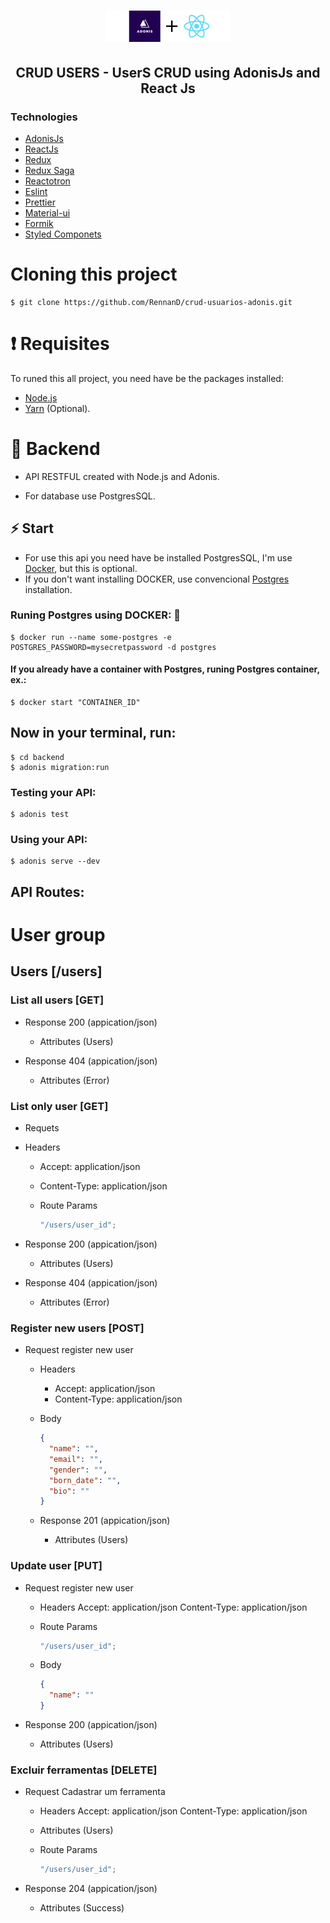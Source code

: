 <h1 align="center">
    <img src="./.github/68747470733a2f2f7265732e636c6f7564696e6172792e636f6d2f6a736e6f6d61642f696d6167652f75706c6f61642f76313534373035303430392f61646f6e69736a732d72656163742e706e67.png" width="200px" >
</h1>

<h2 align="center">
    CRUD USERS - UserS CRUD using AdonisJs and React Js
</h2>

<h3 >
    Technologies
</h3>

- [AdonisJs](https://adonisjs.com/)
- [ReactJs](https://pt-br.reactjs.org/)
- [Redux](https://redux.js.org/)
- [Redux Saga](https://redux-saga.js.org/)
- [Reactotron](https://github.com/infinitered/reactotron)
- [Eslint](https://eslint.org/)
- [Prettier](https://prettier.io/)
- [Material-ui](https://material-ui.com/)
- [Formik](https://jaredpalmer.com/formik/docs/overview)
- [Styled Componets](https://styled-components.com/)

# Cloning this project

```
$ git clone https://github.com/RennanD/crud-usuarios-adonis.git
```

# ❗️ Requisites

To runed this all project, you need have be the packages installed:

- [Node.js](https://nodejs.org/en/)
- [Yarn](https://legacy.yarnpkg.com/en/) (Optional).

# 💾 Backend

- API RESTFUL created with Node.js and Adonis.

- For database use PostgresSQL.

## ⚡️ Start

- For use this api you need have be installed PostgresSQL, I'm use [Docker](https://www.docker.com/), but this is optional.
- If you don't want installing DOCKER, use convencional [Postgres](https://www.postgresql.org/download/) installation.

### Runing Postgres using DOCKER: 🐋

```
$ docker run --name some-postgres -e POSTGRES_PASSWORD=mysecretpassword -d postgres
```

#### If you already have a container with Postgres, runing Postgres container, ex.:

```
$ docker start "CONTAINER_ID"
```

## Now in your terminal, run:

```
$ cd backend
$ adonis migration:run
```

### Testing your API:

```
$ adonis test
```

### Using your API:

```
$ adonis serve --dev
```

## API Routes:

# User group

## Users [/users]

### List all users [GET]

- Response 200 (appication/json)

  - Attributes (Users)

- Response 404 (appication/json)
  - Attributes (Error)

### List only user [GET]

- Requets

- Headers

  - Accept: application/json
  - Content-Type: application/json

  - Route Params
    ```js
    "/users/user_id";
    ```

- Response 200 (appication/json)

  - Attributes (Users)

- Response 404 (appication/json)
  - Attributes (Error)

### Register new users [POST]

- Request register new user

  - Headers

    - Accept: application/json
    - Content-Type: application/json

  - Body

    ```json
    {
      "name": "",
      "email": "",
      "gender": "",
      "born_date": "",
      "bio": ""
    }
    ```

  - Response 201 (appication/json)
    - Attributes (Users)

### Update user [PUT]

- Request register new user

  - Headers
    Accept: application/json
    Content-Type: application/json

  - Route Params

    ```js
    "/users/user_id";
    ```

  - Body
    ```json
    {
      "name": ""
    }
    ```

- Response 200 (appication/json)
  - Attributes (Users)

### Excluir ferramentas [DELETE]

- Request Cadastrar um ferramenta

  - Headers
    Accept: application/json
    Content-Type: application/json

  - Attributes (Users)

  - Route Params
    ```js
    "/users/user_id";
    ```

- Response 204 (appication/json)
  - Attributes (Success)

